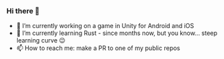 ### Hi there 👋

- 🔭 I’m currently working on a game in Unity for Android and iOS
- 🌱 I’m currently learning Rust - since months now, but you know... steep learning curve 😉
- 📫 How to reach me: make a PR to one of my public repos 
